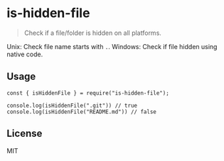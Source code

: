 # is-hidden-file
> Check if a file/folder is hidden on all platforms.

Unix: Check file name starts with `.`.
Windows: Check if file hidden using native code.

## Usage
```
const { isHiddenFile } = require("is-hidden-file");

console.log(isHiddenFile(".git")) // true
console.log(isHiddenFile("README.md")) // false
```

## License
MIT